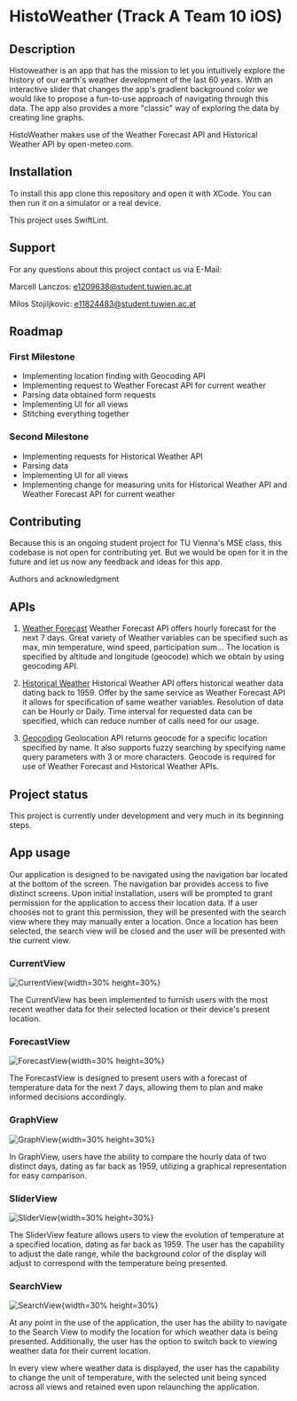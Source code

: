 # HistoWeather (Track A Team 10 iOS)

## Description

Histoweather is an app that has the mission to let you intuitively explore the history of our earth's weather development of the last 60 years. With an interactive slider that changes the app's gradient background color we would like to propose a fun-to-use approach of navigating through this data. The app also provides a more "classic" way of exploring the data by creating line graphs.

HistoWeather makes use of the Weather Forecast API and Historical Weather API by open-meteo.com.

## Installation

To install this app clone this repository and open it with XCode. You can then run it on a simulator or a real device.

This project uses SwiftLint.

## Support
For any questions about this project contact us via E-Mail:

Marcell Lanczos: e1209638@student.tuwien.ac.at

Milos Stojiljkovic: e11824483@student.tuwien.ac.at

## Roadmap

### First Milestone

- Implementing location finding with Geocoding API
- Implementing request to Weather Forecast API for current weather
- Parsing data obtained form requests
- Implementing UI for all views
- Stitching everything together

### Second Milestone
- Implementing requests for Historical Weather API
- Parsing data
- Implementing UI for all views
- Implementing change for measuring units for Historical Weather API and Weather Forecast API for current weather

## Contributing

Because this is an ongoing student project for TU Vienna's MSE class, this codebase is not open for contributing yet. But we would be open for it in the future and let us now any feedback and ideas for this app.

Authors and acknowledgment

## APIs

1. [Weather Forecast](https://open-meteo.com/en/docs)
Weather Forecast API offers hourly forecast for the next 7 days. Great variety of Weather variables can be specified such as max, min temperature, wind speed, participation sum… The location is specified by altitude and longitude (geocode) which we obtain by using geocoding API.

2. [Historical Weather](https://open-meteo.com/en/docs/historical-weather-api)
Historical Weather API offers historical weather data dating back to 1959. Offer by the same service as Weather Forecast API it allows for specification of same weather variables. Resolution of data can be Hourly or Daily. Time interval for requested data can be specified, which can reduce number of calls need for our usage.

3. [Geocoding](https://open-meteo.com/en/docs/geocoding-api)
Geolocation API returns geocode for a specific location specified by name. It also supports fuzzy searching by specifying name query parameters with 3 or more characters. Geocode is required for use of Weather Forecast and Historical Weather APIs.
## Project status

This project is currently under development and very much in its beginning steps.

## App usage

Our application is designed to be navigated using the navigation bar located at the bottom of the screen. The navigation bar provides access to five distinct screens. Upon initial installation, users will be prompted to grant permission for the application to access their location data. If a user chooses not to grant this permission, they will be presented with the search view where they may manually enter a location. Once a location has been selected, the search view will be closed and the user will be presented with the current view.

### CurrentView
![CurrentView](/screenshots/CurrentView.png){width=30% height=30%}

The CurrentView has been implemented to furnish users with the most recent weather data for their selected location or their device's present location.

###  ForecastView
![ForecastView](/screenshots/ForecastView.png){width=30% height=30%}

The ForecastView is designed to present users with a forecast of temperature data for the next 7 days, allowing them to plan and make informed decisions accordingly.

###  GraphView
![GraphView](/screenshots/GraphView.png){width=30% height=30%}

In GraphView, users have the ability to compare the hourly data of two distinct days, dating as far back as 1959, utilizing a graphical representation for easy comparison.

###  SliderView
![SliderView](/screenshots/SliderView.png){width=30% height=30%}

The SliderView feature allows users to view the evolution of temperature at a specified location, dating as far back as 1959. The user has the capability to adjust the date range, while the background color of the display will adjust to correspond with the temperature being presented.

###  SearchView
![SearchView](/screenshots/SearchView.png){width=30% height=30%}

At any point in the use of the application, the user has the ability to navigate to the Search View to modify the location for which weather data is being presented. Additionally, the user has the option to switch back to viewing weather data for their current location.

In every view where weather data is displayed, the user has the capability to change the unit of temperature, with the selected unit being synced across all views and retained even upon relaunching the application.

<!-- ## Getting started

To make it easy for you to get started with GitLab, here's a list of recommended next steps.

Already a pro? Just edit this README.md and make it your own. Want to make it easy? [Use the template at the bottom](#editing-this-readme)!

## Add your files

- [ ] [Create](https://docs.gitlab.com/ee/user/project/repository/web_editor.html#create-a-file) or [upload](https://docs.gitlab.com/ee/user/project/repository/web_editor.html#upload-a-file) files
- [ ] [Add files using the command line](https://docs.gitlab.com/ee/gitlab-basics/add-file.html#add-a-file-using-the-command-line) or push an existing Git repository with the following command:

```
cd existing_repo
git remote add origin https://student.inso.tuwien.ac.at/mobile-app-software-engineering/ws22/track-a-team-10-ios.git
git branch -M main
git push -uf origin main
```

## Integrate with your tools

- [ ] [Set up project integrations](https://student.inso.tuwien.ac.at/mobile-app-software-engineering/ws22/track-a-team-10-ios/-/settings/integrations)

## Collaborate with your team

- [ ] [Invite team members and collaborators](https://docs.gitlab.com/ee/user/project/members/)
- [ ] [Create a new merge request](https://docs.gitlab.com/ee/user/project/merge_requests/creating_merge_requests.html)
- [ ] [Automatically close issues from merge requests](https://docs.gitlab.com/ee/user/project/issues/managing_issues.html#closing-issues-automatically)
- [ ] [Enable merge request approvals](https://docs.gitlab.com/ee/user/project/merge_requests/approvals/)
- [ ] [Automatically merge when pipeline succeeds](https://docs.gitlab.com/ee/user/project/merge_requests/merge_when_pipeline_succeeds.html)

## Test and Deploy

Use the built-in continuous integration in GitLab.

- [ ] [Get started with GitLab CI/CD](https://docs.gitlab.com/ee/ci/quick_start/index.html)
- [ ] [Analyze your code for known vulnerabilities with Static Application Security Testing(SAST)](https://docs.gitlab.com/ee/user/application_security/sast/)
- [ ] [Deploy to Kubernetes, Amazon EC2, or Amazon ECS using Auto Deploy](https://docs.gitlab.com/ee/topics/autodevops/requirements.html)
- [ ] [Use pull-based deployments for improved Kubernetes management](https://docs.gitlab.com/ee/user/clusters/agent/)
- [ ] [Set up protected environments](https://docs.gitlab.com/ee/ci/environments/protected_environments.html)

***

# Editing this README

When you're ready to make this README your own, just edit this file and use the handy template below (or feel free to structure it however you want - this is just a starting point!). Thank you to [makeareadme.com](https://www.makeareadme.com/) for this template.

## Suggestions for a good README
Every project is different, so consider which of these sections apply to yours. The sections used in the template are suggestions for most open source projects. Also keep in mind that while a README can be too long and detailed, too long is better than too short. If you think your README is too long, consider utilizing another form of documentation rather than cutting out information.

## Name
Choose a self-explaining name for your project.

## Description
Let people know what your project can do specifically. Provide context and add a link to any reference visitors might be unfamiliar with. A list of Features or a Background subsection can also be added here. If there are alternatives to your project, this is a good place to list differentiating factors.

## Badges
On some READMEs, you may see small images that convey metadata, such as whether or not all the tests are passing for the project. You can use Shields to add some to your README. Many services also have instructions for adding a badge.

## Visuals
Depending on what you are making, it can be a good idea to include screenshots or even a video (you'll frequently see GIFs rather than actual videos). Tools like ttygif can help, but check out Asciinema for a more sophisticated method.

## Installation
Within a particular ecosystem, there may be a common way of installing things, such as using Yarn, NuGet, or Homebrew. However, consider the possibility that whoever is reading your README is a novice and would like more guidance. Listing specific steps helps remove ambiguity and gets people to using your project as quickly as possible. If it only runs in a specific context like a particular programming language version or operating system or has dependencies that have to be installed manually, also add a Requirements subsection.

## Usage
Use examples liberally, and show the expected output if you can. It's helpful to have inline the smallest example of usage that you can demonstrate, while providing links to more sophisticated examples if they are too long to reasonably include in the README.

## Support
Tell people where they can go to for help. It can be any combination of an issue tracker, a chat room, an email address, etc.

## Roadmap
If you have ideas for releases in the future, it is a good idea to list them in the README.

## Contributing
State if you are open to contributions and what your requirements are for accepting them.

For people who want to make changes to your project, it's helpful to have some documentation on how to get started. Perhaps there is a script that they should run or some environment variables that they need to set. Make these steps explicit. These instructions could also be useful to your future self.

You can also document commands to lint the code or run tests. These steps help to ensure high code quality and reduce the likelihood that the changes inadvertently break something. Having instructions for running tests is especially helpful if it requires external setup, such as starting a Selenium server for testing in a browser.

## Authors and acknowledgment
Show your appreciation to those who have contributed to the project.

## License
For open source projects, say how it is licensed.

## Project status
If you have run out of energy or time for your project, put a note at the top of the README saying that development has slowed down or stopped completely. Someone may choose to fork your project or volunteer to step in as a maintainer or owner, allowing your project to keep going. You can also make an explicit request for maintainers. -->
